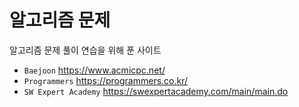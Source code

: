 # 알고리즘 문제



알고리즘 문제 풀이 연습을 위해  푼 사이트

- `Baejoon` <https://www.acmicpc.net/>
- `Programmers` <https://programmers.co.kr/>
- `SW Expert Academy` <https://swexpertacademy.com/main/main.do>
